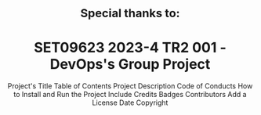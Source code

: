 <div align="center">

<h1><sup>Special thanks to:</sup></h1>


# SET09623 2023-4 TR2 001 - DevOps's Group Project

Project's Title
Table of Contents 
Project Description
Code of Conducts
How to Install and Run the Project
Include Credits
Badges
Contributors
Add a License
Date
Copyright

